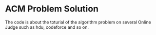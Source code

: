 # ACM Problem Solution

The code is about the toturial of the algorithm problem on several Online Judge such as hdu, codeforce and so on. 
